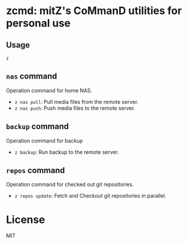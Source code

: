 # zcmd: mitZ's CoMmanD utilities for personal use

## Usage

```console
z
```

## `nas` command

Operation command for home NAS.

- `z nas pull`: Pull media files from the remote server.
- `z nas push`: Push media files to the remote server.

## `backup` command

Operation command for backup

- `z backup`: Run backup to the remote server.

## `repos` command

Operation command for checked out git repositories.

- `z repos update`: Fetch and Checkout git repositories in parallel.

# License

MIT